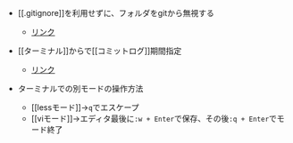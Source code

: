- [[.gitignore]]を利用せずに、フォルダをgitから無視する
	- [リンク](https://learn.microsoft.com/ja-jp/azure/devops/repos/git/ignore-files?view=azure-devops&tabs=visual-studio-2019#use-git-update-index-to-ignore-changes)


- [[ターミナル]]からで[[コミットログ]]期間指定
	- [リンク](https://gotohayato.com/content/490/)
- ターミナルでの別モードの操作方法
	- [[lessモード]]→`q`でエスケープ
	- [[viモード]]→エディタ最後に`:w + Enter`で保存、その後`:q + Enter`でモード終了

